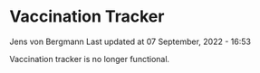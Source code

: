 Vaccination Tracker
================
Jens von Bergmann
Last updated at 07 September, 2022 - 16:53

Vaccination tracker is no longer functional.
